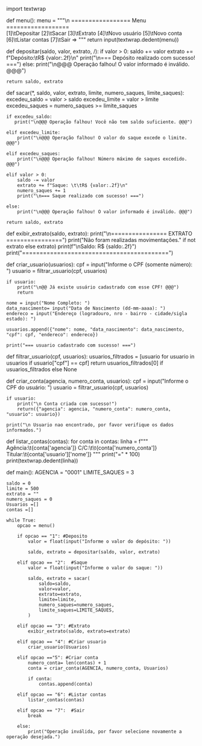 import textwrap            

def menu():
    menu = """\n
    ================= Menu ==================      
    [1]\tDepositar
    [2]\tSacar
    [3]\tExtrato
    [4]\tNovo usuário
    [5]\tNovo conta
    [6]\tListar contas
    [7]\tSair
    => """
    return input(textwrap.dedent(menu))

def depositar(saldo, valor, extrato, /):
    if valor > 0:
        saldo += valor
        extrato += f"Depósito:\tR$ {valor:.2f}\n"
        print("\n=== Depósito realizado com sucesso! ===")
    else:
        print("\n@@@ Operação falhou! O valor informado é inválido. @@@")
    
    return saldo, extrato

def sacar(*, saldo, valor, extrato, limite, numero_saques, limite_saques):
    excedeu_saldo = valor > saldo
    excedeu_limite = valor > limite
    excedeu_saques = numero_saques >= limite_saques

    if excedeu_saldo:
       print("\n@@@ Operação falhou! Você não tem saldo suficiente. @@@")

    elif excedeu_limite:
        print("\n@@@ Operação falhou! O valor do saque excede o limite. @@@")

    elif excedeu_saques:
        print("\n@@@ Operação falhou! Número máximo de saques excedido. @@@")

    elif valor > 0:
        saldo -= valor
        extrato += f"Saque: \t\tR$ {valor:.2f}\n"
        numero_saques += 1
        print("\n=== Saque realizado com sucesso! ===")

    else:
        print("\n@@@ Operação falhou! O valor informado é inválido. @@@")
            
    return saldo, extrato    

def exibir_extrato(saldo, extrato):
    print("\n================ EXTRATO ================")
    print("Não foram realizadas movimentações." if not extrato else extrato)
    print(f"\nSaldo: R$ {saldo:.2f}")
    print("==========================================")

def criar_usuario(usuarios):
    cpf = input("Informe o CPF (somente número): ")
    usuario = filtrar_usuario(cpf, usuarios)
    
    if usuario:
        print("\n@@ Já existe usuário cadastrado com esse CPF! @@@")
        return
                
    nome = input("Nome Completo: ")
    data_nascimento= input("Data de Nascimento (dd-mm-aaaa): ")
    endereco = input("Endereço (logradouro, nro - bairro - cidade/sigla estado): ")
        
    usuarios.append({"nome": nome, "data_nascimento": data_nascimento, "cpf": cpf, "endereco": endereco})    

    print("=== usuario cadastrado com sucesso! ===")

def filtrar_usuario(cpf, usuarios):
    usuarios_filtrados = [usuario for usuario in usuarios if usuario["cpf"] == cpf]
    return usuarios_filtrados[0] if usuarios_filtrados else None

def criar_conta(agencia, numero_conta, usuarios):
    cpf = input("Informe o CPF do usuário: ")
    usuario = filtrar_usuario(cpf, usuarios)

    if usuario:
        print("\n Conta criada com sucesso!")
        return({"agencia": agencia, "numero_conta": numero_conta, "usuario": usuario}) 
    
    print("\n Usuario nao encontrado, por favor verifique os dados informados.")
        
def listar_contas(contas):
    for conta in contas:
        linha = f"""\
            Agência:\t{conta['agencia']}
            C/C:\t\t{conta['numero_conta']}
            Titular:\t{conta['usuario']['nome']}
        """
        print("=" * 100)
        print(textwrap.dedent(linha))
       
        
def main():
    AGENCIA = "0001"
    LIMITE_SAQUES = 3
    
    saldo = 0
    limite = 500
    extrato = ""
    numero_saques = 0
    Usuarios =[]
    contas =[]

    while True:
        opcao = menu()

        if opcao == "1": #Deposito
            valor = float(input("Informe o valor do depósito: "))

            saldo, extrato = depositar(saldo, valor, extrato)
                  
        elif opcao == "2":  #Saque
            valor = float(input("Informe o valor do saque: "))

            saldo, extrato = sacar(
                saldo=saldo,
                valor=valor,
                extrato=extrato,
                limite=limite,
                numero_saques=numero_saques,
                limite_saques=LIMITE_SAQUES,
            )

        elif opcao == "3": #Extrato
            exibir_extrato(saldo, extrato=extrato)
            
        elif opcao == "4": #Criar usuario
            criar_usuario(Usuarios)
            
        elif opcao =="5": #Criar conta
            numero_conta= len(contas) + 1
            conta = criar_conta(AGENCIA, numero_conta, Usuarios)

            if conta: 
                contas.append(conta)

        elif opcao == "6": #Listar contas
            listar_contas(contas)    

        elif opcao == "7":  #Sair
            break

        else:
            print("Operação inválida, por favor selecione novamente a operação desejada.")
    
